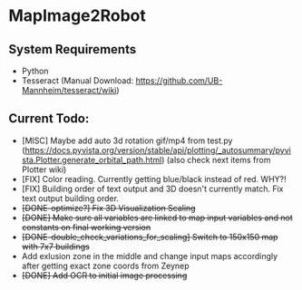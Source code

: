# MapImage2Robot

## System Requirements
- Python
- Tesseract (Manual Download: https://github.com/UB-Mannheim/tesseract/wiki)


## Current Todo: 

- [MISC] Maybe add auto 3d rotation gif/mp4 from test.py (https://docs.pyvista.org/version/stable/api/plotting/_autosummary/pyvista.Plotter.generate_orbital_path.html) (also check next items from Plotter wiki)
- [FIX] Color reading. Currently getting blue/black instead of red. WHY?!
- [FIX] Building order of text output and 3D doesn't currently match. Fix text output building order.
- ~~[DONE-optimize?] Fix 3D Visualization Scaling~~
- ~~[DONE] Make sure all variables are linked to map input variables and not constants on final working version~~
- ~~[DONE-double_check_variations_for_scaling] Switch to 150x150 map with 7x7 buildings~~
- Add exlusion zone in the middle and change input maps accordingly after getting exact zone coords from Zeynep
- ~~[DONE] Add OCR to initial image processing~~